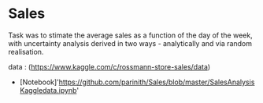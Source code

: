 # Sales
Task was to stimate the average sales as a function of the day of the week, with uncertainty analysis derived in two ways - analytically and via random realisation.

data : (https://www.kaggle.com/c/rossmann-store-sales/data)

<a href ='https://github.com/parinith/Sales/blob/master/SalesAnalysisKaggledata.ipynb'></a>
- [Notebook]'https://github.com/parinith/Sales/blob/master/SalesAnalysisKaggledata.ipynb'
